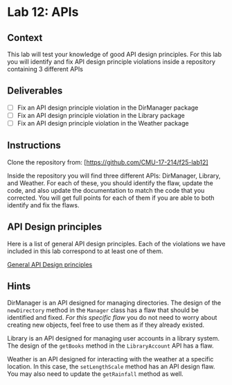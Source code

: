 # Lab 12: APIs

## Context

This lab will test your knowledge of good API design principles. For this lab you will identify and fix API design principle violations inside a repository containing 3 different APIs

## Deliverables

- [ ] Fix an API design principle violation in the DirManager package
- [ ] Fix an API design principle violation in the Library package
- [ ] Fix an API design principle violation in the Weather package

## Instructions

Clone the repository from: [https://github.com/CMU-17-214/f25-lab12]

Inside the repository you will find three different APIs: DirManager, Library, and Weather. For each of these, you should identify the flaw, update the code, and also update the documentation to match the code that you corrected. You will get full points for each of them if you are able to both identify and fix the flaws.

## API Design principles

Here is a list of general API design principles. Each of the violations we have included in this lab correspond to at least one of them.

[General API Design principles](resources/GPoAD.pdf)

## Hints

DirManager is an API designed for managing directories. The design of the `newDirectory` method in the `Manager` class has a flaw that should be identified and fixed. _For this specific flaw_ you do not need to worry about creating new objects, feel free to use them as if they already existed.

Library is an API designed for managing user accounts in a library system. The design of the `getBooks` method in the `LibraryAccount` API has a flaw.

Weather is an API designed for interacting with the weather at a specific location. In this case, the `setLengthScale` method has an API design flaw. You may also need to update the `getRainfall` method as well.
